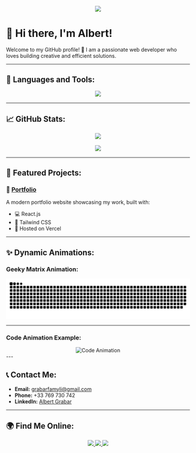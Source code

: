 <p align="center">
  <img src="https://readme-typing-svg.herokuapp.com?font=Fira+Code&size=22&pause=2000&color=FF69B4&center=true&width=435&lines=Welcome+to+my+profile!;I+am+a+Web+Developer.;I+love+building+cool+projects!;CContact+me+below+for+collaboration." />
</p>

# 👋 Hi there, I'm **Albert**!  
Welcome to my GitHub profile! 🚀 I am a passionate web developer who loves building creative and efficient solutions.

---

## 🔧 **Languages and Tools:**
<p align="center">
  <img src="https://skillicons.dev/icons?i=js,react,nodejs,html,css,figma,bootstrap,git" />
</p>

---

## 📈 **GitHub Stats:**
<p align="center">
  <img src="https://github-readme-stats.vercel.app/api?username=Grabar001&show_icons=true&theme=radical&hide=prs,issues" />
</p>

<p align="center">
  <img src="https://github-readme-stats.vercel.app/api/top-langs/?username=Grabar001&layout=compact&theme=radical" />
</p>

---

## 🌟 **Featured Projects:**
### 🎨 [Portfolio](https://yourportfolio.com)
A modern portfolio website showcasing my work, built with:
- 💻 React.js
- 🎨 Tailwind CSS
- 🔗 Hosted on Vercel

---

## ✨ **Dynamic Animations:**

### Geeky Matrix Animation:
<p align="center">
  <img src="https://raw.githubusercontent.com/platane/snk/output/github-contribution-grid-snake.svg" alt="GitHub Contribution Snake Animation" />
</p>

---

### Code Animation Example:
<div align="center">
  <img src="https://raw.githubusercontent.com/rafaballerini/rafaballerini/output/github-contribution-grid-snake-dark.svg" alt="Code Animation" />
</div>
---

## 📞 **Contact Me:**
- **Email:** grabarfamyli@gmail.com  
- **Phone:** +33 769 730 742  
- **LinkedIn:** [Albert Grabar](https://linkedin.com/in/albert-grabar)  

---

## 🌍 **Find Me Online:**
<p align="center">
  <a href="https://linkedin.com/in/albert-grabar">
    <img src="https://img.shields.io/badge/LinkedIn-0077B5?style=for-the-badge&logo=linkedin&logoColor=white" />
  </a>
  <a href="https://twitter.com/yourtwitter">
    <img src="https://img.shields.io/badge/Twitter-1DA1F2?style=for-the-badge&logo=twitter&logoColor=white" />
  </a>
  <a href="https://github.com/Grabar001">
    <img src="https://img.shields.io/badge/GitHub-333?style=for-the-badge&logo=github&logoColor=white" />
  </a>
</p>
